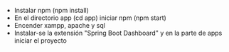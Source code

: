- Instalar npm (npm install)
- En el directorio app (cd app) iniciar npm (npm start)
- Encender xampp, apache y sql
- Instalar-se la extensión "Spring Boot Dashboard" y en la parte de apps iniciar el proyecto
